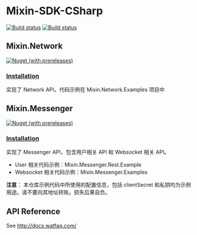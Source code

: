 # Mixin-SDK-CSharp

[![Build status](https://watfaq.visualstudio.com/Mixin%20SDK/_apis/build/status/Mixin%20SDK-CI)](https://watfaq.visualstudio.com/Mixin%20SDK/_build/latest?definitionId=6)
[![Build status](https://ci.appveyor.com/api/projects/status/6x2s4ygresutksa9?svg=true)](https://ci.appveyor.com/project/ibigbug/mixin-sdk-csharp)

## Mixin.Network

[![Nuget (with prereleases)](https://img.shields.io/nuget/vpre/Mixin.Network.svg?style=flat-square)](https://www.nuget.org/packages/Mixin.Network/)

### [Installation](https://www.nuget.org/packages/Mixin.Network/)

实现了 Network API。代码示例在 Mixin.Network.Examples 项目中

## Mixin.Messenger

[![Nuget (with prereleases)](https://img.shields.io/nuget/vpre/Mixin.Messenger.svg?style=flat-square)](https://www.nuget.org/packages/Mixin.Messenger/)

### [Installation](https://www.nuget.org/packages/Mixin.Messenger/)

实现了 Messenger API，包含用户相关 API 和 Websocket 相关 API。

* User 相关代码示例：Mixin.Messenger.Rest.Example
* Websocket 相关代码示例：Mixin.Messenger.Examples

**注意**： 本仓库示例代码中所使用的配置信息，包括 clientSecret 和私钥均为示例用途。请不要向其地址转账。损失后果自负。

## API Reference

See http://docs.watfaq.com/
